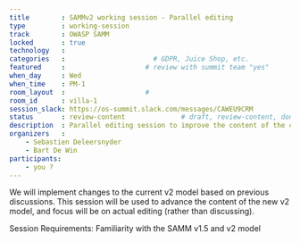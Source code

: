 ```yaml
---
title        : SAMMv2 working session - Parallel editing
type         : working-session
track        : OWASP SAMM
locked       : true
technology   :
categories   :                      # GDPR, Juice Shop, etc.
featured     :                    # review with summit team "yes"
when_day     : Wed
when_time    : PM-1
room_layout  :                    #
room_id      : villa-1
session_slack: https://os-summit.slack.com/messages/CAWEU9CRM
status       : review-content              # draft, review-content, done
description  : Parallel editing session to improve the content of the current model
organizers   :
    - Sebastien Deleersnyder
    - Bart De Win
participants:
    - you ?
---
```


We will implement changes to the current v2 model based on previous discussions. This session will be used to advance the content of the new v2 model, and focus will be on actual editing (rather than discussing). 

Session Requirements: Familiarity with the SAMM v1.5 and v2 model
